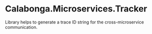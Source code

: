 # Calabonga.Microservices.Tracker
Library helps to generate a trace ID string for the cross-microservice communication.
